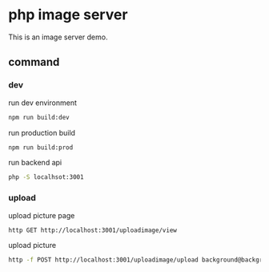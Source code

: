 # php image server 
This is an image server demo.

## command

### dev

run dev environment
```bash
npm run build:dev
```

run production build
```bash
npm run build:prod
```

run backend api
```bash
php -S localhsot:3001
```

### upload

upload picture page
```bash
http GET http://localhost:3001/uploadimage/view
```

upload picture 

```bash
http -f POST http://localhost:3001/uploadimage/upload background@background.jpg
```

